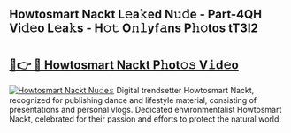 ## Howtosmart Nackt L𝚎a𝚔ed N𝚞𝚍e - Part-4QH Vi𝚍𝚎o L𝚎a𝚔s - H𝚘𝚝 O𝚗𝚕yf𝚊ns P𝚑𝚘tos tT3I2

# <h2><a href="http://kf2mbio.oniu.top/?m=Howtosmart+Nackt">🔗👉 🔴 Howtosmart Nackt P𝚑ot𝚘𝚜 V𝚒d𝚎o</a></h2>

[![Howtosmart Nackt Nu𝚍e𝚜](https://i.imgur.com/0qMVB7G.gif)](http://kf2mbio.oniu.top/?m=Howtosmart+Nackt)
Digital trendsetter Howtosmart Nackt, recognized for publishing dance and lifestyle material, consisting of presentations and personal vlogs. Dedicated environmentalist Howtosmart Nackt, celebrated for their passion and efforts to protect the natural world.  
